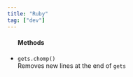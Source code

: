 ```yaml
---
title: "Ruby"
tag: ["dev"]
---
```


<div class="card">
    <ul>
        <h4>Methods</h4>
            <li><code>gets.chomp()</code></li>
        <section>Removes new lines at the end of <code>gets</code></section>
    </ul>
</div>